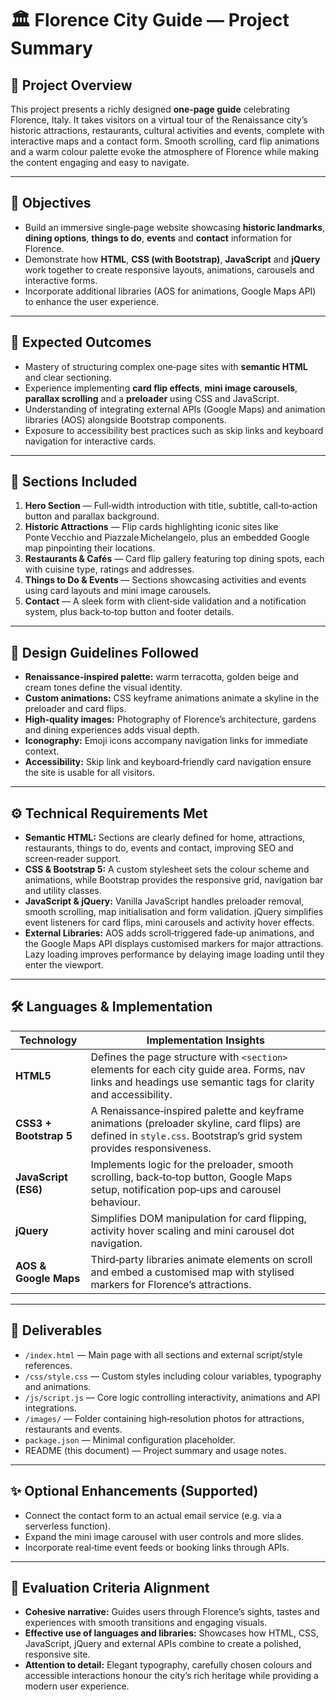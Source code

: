 # 🏛️ Florence City Guide — Project Summary

## 📖 Project Overview

This project presents a richly designed **one‑page guide** celebrating Florence, Italy. It takes visitors on a virtual tour of the Renaissance city’s historic attractions, restaurants, cultural activities and events, complete with interactive maps and a contact form. Smooth scrolling, card flip animations and a warm colour palette evoke the atmosphere of Florence while making the content engaging and easy to navigate.

---

## 🎯 Objectives

* Build an immersive single‑page website showcasing **historic landmarks**, **dining options**, **things to do**, **events** and **contact** information for Florence.
* Demonstrate how **HTML**, **CSS (with Bootstrap)**, **JavaScript** and **jQuery** work together to create responsive layouts, animations, carousels and interactive forms.
* Incorporate additional libraries (AOS for animations, Google Maps API) to enhance the user experience.

---

## 📌 Expected Outcomes

* Mastery of structuring complex one‑page sites with **semantic HTML** and clear sectioning.
* Experience implementing **card flip effects**, **mini image carousels**, **parallax scrolling** and a **preloader** using CSS and JavaScript.
* Understanding of integrating external APIs (Google Maps) and animation libraries (AOS) alongside Bootstrap components.
* Exposure to accessibility best practices such as skip links and keyboard navigation for interactive cards.

---

## 📑 Sections Included

1. **Hero Section** — Full‑width introduction with title, subtitle, call‑to‑action button and parallax background.
2. **Historic Attractions** — Flip cards highlighting iconic sites like Ponte Vecchio and Piazzale Michelangelo, plus an embedded Google map pinpointing their locations.
3. **Restaurants & Cafés** — Card flip gallery featuring top dining spots, each with cuisine type, ratings and addresses.
4. **Things to Do & Events** — Sections showcasing activities and events using card layouts and mini image carousels.
5. **Contact** — A sleek form with client‑side validation and a notification system, plus back‑to‑top button and footer details.

---

## 🎨 Design Guidelines Followed

* **Renaissance-inspired palette:** warm terracotta, golden beige and cream tones define the visual identity.
* **Custom animations:** CSS keyframe animations animate a skyline in the preloader and card flips.
* **High‑quality images:** Photography of Florence’s architecture, gardens and dining experiences adds visual depth.
* **Iconography:** Emoji icons accompany navigation links for immediate context.
* **Accessibility:** Skip link and keyboard‑friendly card navigation ensure the site is usable for all visitors.

---

## ⚙ Technical Requirements Met

* **Semantic HTML:** Sections are clearly defined for home, attractions, restaurants, things to do, events and contact, improving SEO and screen‑reader support.
* **CSS & Bootstrap 5:** A custom stylesheet sets the colour scheme and animations, while Bootstrap provides the responsive grid, navigation bar and utility classes.
* **JavaScript & jQuery:** Vanilla JavaScript handles preloader removal, smooth scrolling, map initialisation and form validation. jQuery simplifies event listeners for card flips, mini carousels and activity hover effects.
* **External Libraries:** AOS adds scroll‑triggered fade‑up animations, and the Google Maps API displays customised markers for major attractions. Lazy loading improves performance by delaying image loading until they enter the viewport.

---

## 🛠️ Languages & Implementation

| Technology             | Implementation Insights                                                                                                                                             |
| ---------------------- | ------------------------------------------------------------------------------------------------------------------------------------------------------------------- |
| **HTML5**              | Defines the page structure with `<section>` elements for each city guide area. Forms, nav links and headings use semantic tags for clarity and accessibility.       |
| **CSS3 + Bootstrap 5** | A Renaissance‑inspired palette and keyframe animations (preloader skyline, card flips) are defined in `style.css`. Bootstrap’s grid system provides responsiveness. |
| **JavaScript (ES6)**   | Implements logic for the preloader, smooth scrolling, back‑to‑top button, Google Maps setup, notification pop‑ups and carousel behaviour.                           |
| **jQuery**             | Simplifies DOM manipulation for card flipping, activity hover scaling and mini carousel dot navigation.                                                             |
| **AOS & Google Maps**  | Third‑party libraries animate elements on scroll and embed a customised map with stylised markers for Florence’s attractions.                                       |

---

## 📂 Deliverables

* `/index.html` — Main page with all sections and external script/style references.
* `/css/style.css` — Custom styles including colour variables, typography and animations.
* `/js/script.js` — Core logic controlling interactivity, animations and API integrations.
* `/images/` — Folder containing high‑resolution photos for attractions, restaurants and events.
* `package.json` — Minimal configuration placeholder.
* README (this document) — Project summary and usage notes.

---

## ✨ Optional Enhancements (Supported)

* Connect the contact form to an actual email service (e.g. via a serverless function).
* Expand the mini image carousel with user controls and more slides.
* Incorporate real‑time event feeds or booking links through APIs.

---

## 📏 Evaluation Criteria Alignment

* **Cohesive narrative:** Guides users through Florence’s sights, tastes and experiences with smooth transitions and engaging visuals.
* **Effective use of languages and libraries:** Showcases how HTML, CSS, JavaScript, jQuery and external APIs combine to create a polished, responsive site.
* **Attention to detail:** Elegant typography, carefully chosen colours and accessible interactions honour the city’s rich heritage while providing a modern user experience.

